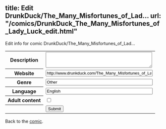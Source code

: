 title: Edit DrunkDuck/The_Many_Misfortunes_of_Lad...
url: "/comics/DrunkDuck_The_Many_Misfortunes_of_Lady_Luck_edit.html"
---
Edit info for comic DrunkDuck/The_Many_Misfortunes_of_Lad...

<form name="comic" action="http://gaepostmail.appspot.com/comic/" method="post">
<table class="comicinfo">
<tr>
<th>Description</th><td><textarea name="description" cols="40" rows="3"></textarea></td>
</tr>
<tr>
<th>Website</th><td><input type="text" name="url" value="http://www.drunkduck.com/The_Many_Misfortunes_of_Lady_Luck/" size="40"/></td>
</tr>
<tr>
<th>Genre</th><td><input type="text" name="genre" value="Other" size="40"/></td>
</tr>
<tr>
<th>Language</th><td><input type="text" name="language" value="English" size="40"/></td>
</tr>
<tr>
<th>Adult content</th><td><input type="checkbox" name="adult" value="adult" /></td>
</tr>
<tr>
<th></th><td>
<input type="hidden" name="comic" value="DrunkDuck_The_Many_Misfortunes_of_Lady_Luck" />
<input type="submit" name="submit" value="Submit" />
</td>
</tr>
</table>
</form>

Back to the [comic](DrunkDuck_The_Many_Misfortunes_of_Lady_Luck.html).
